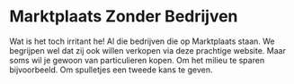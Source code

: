 # Marktplaats Zonder Bedrijven
Wat is het toch irritant he! Al die bedrijven die op Marktplaats staan. We begrijpen wel dat zij ook willen verkopen via deze prachtige website. Maar soms wil je gewoon van particulieren kopen. Om het milieu te sparen bijvoorbeeld. Om spulletjes een tweede kans te geven.
